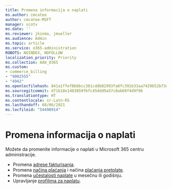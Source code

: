 ```yaml
---
title: Promena informacija o naplati
ms.author: cmcatee
author: cmcatee-MSFT
manager: scotv
ms.date: ''
ms.reviewer: jkinma, jmueller
ms.audience: Admin
ms.topic: article
ms.service: o365-administration
ROBOTS: NOINDEX, NOFOLLOW
localization_priority: Priority
ms.collection: Adm_O365
ms.custom:
- commerce_billing
- "9002555"
- "4942"
ms.openlocfilehash: 841a1ffef8b6bcc381cddb82993fa0fc391b33aa7429b52b73cd0c0da3b879f7
ms.sourcegitcommit: d71b18e1403859fbfc45ddd9a57c8ab68f4d9f96
ms.translationtype: HT
ms.contentlocale: sr-Latn-RS
ms.lasthandoff: 08/06/2021
ms.locfileid: "54498914"
---
```

# <a name="change-billing-information"></a>Promena informacija o naplati

Možete da promenite informacije o naplati u Microsoft 365 centru administracije. 

- Promena [adrese fakturisanja](/microsoft-365/commerce/billing-and-payments/change-your-billing-addresses).
- Promena [načina plaćanja](/microsoft-365/commerce/billing-and-payments/manage-payment-methods) i načina [plaćanja pretplate](/microsoft-365/commerce/billing-and-payments/pay-for-your-subscription).
- Promena [učestalosti naplate](/microsoft-365/commerce/billing-and-payments/change-payment-frequency) u mesečnu ili godišnju.
- Upravljanje [profilima za naplatu](/microsoft-365/commerce/billing-and-payments/manage-billing-profiles).
